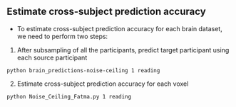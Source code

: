 ## Estimate cross-subject prediction accuracy ##
- To estimate cross-subject prediction accuracy for each brain dataset, we need to perform two steps:
1. After subsampling of all the participants, predict target participant using each source participant
```
python brain_predictions-noise-ceiling 1 reading
```
2. Estimate cross-subject prediction accuracy for each voxel 
```
python Noise_Ceiling_Fatma.py 1 reading
```

